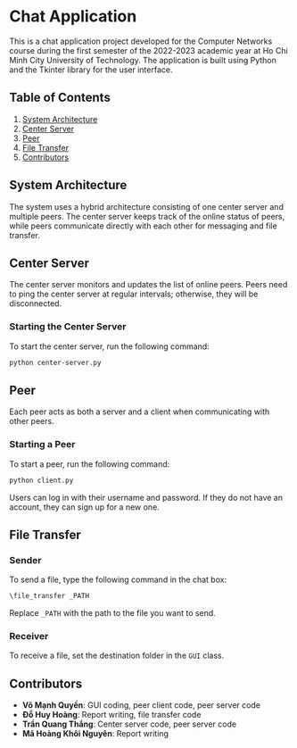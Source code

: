 # Chat Application

This is a chat application project developed for the Computer Networks course during the first semester of the 2022-2023 academic year at Ho Chi Minh City University of Technology. The application is built using Python and the Tkinter library for the user interface.

## Table of Contents
1. [System Architecture](#system-architecture)
2. [Center Server](#center-server)
3. [Peer](#peer)
4. [File Transfer](#file-transfer)
5. [Contributors](#contributors)

## System Architecture
The system uses a hybrid architecture consisting of one center server and multiple peers. The center server keeps track of the online status of peers, while peers communicate directly with each other for messaging and file transfer.

## Center Server
The center server monitors and updates the list of online peers. Peers need to ping the center server at regular intervals; otherwise, they will be disconnected.

### Starting the Center Server
To start the center server, run the following command:
```bash
python center-server.py
```

## Peer
Each peer acts as both a server and a client when communicating with other peers.

### Starting a Peer
To start a peer, run the following command:
```bash
python client.py
```
Users can log in with their username and password. If they do not have an account, they can sign up for a new one.

## File Transfer

### Sender
To send a file, type the following command in the chat box:
```bash
\file_transfer _PATH
```
Replace `_PATH` with the path to the file you want to send.

### Receiver
To receive a file, set the destination folder in the `GUI` class.

## Contributors
- **Võ Mạnh Quyền**: GUI coding, peer client code, peer server code
- **Đỗ Huy Hoàng**: Report writing, file transfer code
- **Trần Quang Thắng**: Center server code, peer server code
- **Mã Hoàng Khôi Nguyên**: Report writing
